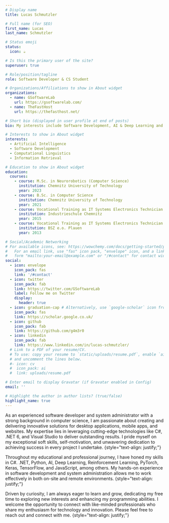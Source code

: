 ```yaml
---
# Display name
title: Lucas Schmutzler

# Full name (for SEO)
first_name: Lucas
last_name: Schmutzler

# Status emoji
status:
  icon: ☕️

# Is this the primary user of the site?
superuser: true

# Role/position/tagline
role: Software Developer & CS Student

# Organizations/Affiliations to show in About widget
organizations:
  - name: GSoftwareLab
    url: https://gsoftwarelab.com/
  - name: TheFastHost
    url: https://thefasthost.net/

# Short bio (displayed in user profile at end of posts)
bio: My interests include Software Development, AI & Deep Learning and Computer Science

# Interests to show in About widget
interests:
  - Artificial Intelligence
  - Software Development
  - Computational Linguistics
  - Information Retrieval

# Education to show in About widget
education:
  courses:
    - course: M.Sc. in Neurorobotics (Computer Science)
      institution: Chemnitz University of Technology
      year: 2023
    - course: B.Sc. in Computer Science
      institution: Chemnitz University of Technology
      year: 2021
    - course: Vocational Training as IT Systems Electronics Technician
      institution: Industrieschule Chemnitz
      year: 2015
    - course: Vocational Training as IT Systems Electronics Technician
      institution: BSZ e.o. Plauen
      year: 2013

# Social/Academic Networking
# For available icons, see: https://wowchemy.com/docs/getting-started/page-builder/#icons
#   For an email link, use "fas" icon pack, "envelope" icon, and a link in the
#   form "mailto:your-email@example.com" or "/#contact" for contact widget.
social:
  - icon: envelope
    icon_pack: fas
    link: '/#contact'
  - icon: twitter
    icon_pack: fab
    link: https://twitter.com/GSoftwareLab
    label: Follow me on Twitter
    display:
      header: true
  - icon: graduation-cap # Alternatively, use `google-scholar` icon from `ai` icon pack
    icon_pack: fas
    link: https://scholar.google.co.uk/
  - icon: github
    icon_pack: fab
    link: https://github.com/g4m3r0
  - icon: linkedin
    icon_pack: fab
    link: https://www.linkedin.com/in/lucas-schmutzler/
  # Link to a PDF of your resume/CV.
  # To use: copy your resume to `static/uploads/resume.pdf`, enable `ai` icons in `params.yaml`,
  # and uncomment the lines below.
  #- icon: cv
  #  icon_pack: ai
  #  link: uploads/resume.pdf

# Enter email to display Gravatar (if Gravatar enabled in Config)
email: ''

# Highlight the author in author lists? (true/false)
highlight_name: true
---
```


As an experienced software developer and system administrator with a strong background in computer science, I am passionate about creating and delivering innovative solutions for desktop applications, mobile apps, and websites. My expertise lies in leveraging cutting-edge technologies like C#, .NET 6, and Visual Studio to deliver outstanding results. I pride myself on my exceptional soft skills, self-motivation, and unwavering dedication to achieving success in every project I undertake.
{style="text-align: justify;"}

Throughout my educational and professional journey, I have honed my skills in C#. .NET, Python, AI, Deep Learning, Reinforcement Learning, PyTorch, Keras, TensorFlow, and JavaScript, among others. My hands-on experience in software development and system administration allows me to work effectively in both on-site and remote environments.
{style="text-align: justify;"}

Driven by curiosity, I am always eager to learn and grow, dedicating my free time to exploring new interests and enhancing my programming abilities. I welcome the opportunity to connect with like-minded professionals who share my enthusiasm for technology and innovation. Please feel free to reach out and connect with me.
{style="text-align: justify;"}
